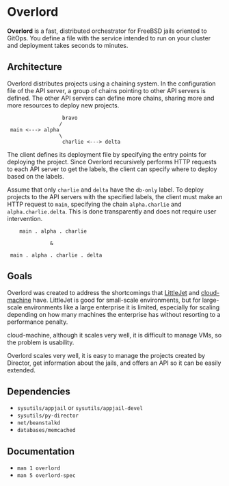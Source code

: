 # Overlord

**Overlord** is a fast, distributed orchestrator for FreeBSD jails oriented to GitOps. You define a file with the service intended to run on your cluster and deployment takes seconds to minutes.

## Architecture

Overlord distributes projects using a chaining system. In the configuration file of the API server, a group of chains pointing to other API servers is defined. The other API servers can define more chains, sharing more and more resources to deploy new projects.

```
                  bravo
                 /
 main <---> alpha
                 \
                  charlie <---> delta
```

The client defines its deployment file by specifying the entry points for deploying the project. Since Overlord recursively performs HTTP requests to each API server to get the labels, the client can specify where to deploy based on the labels.

Assume that only `charlie` and `delta` have the `db-only` label. To deploy projects to the API servers with the specified labels, the client must make an HTTP request to `main`, specifying the chain `alpha.charlie` and `alpha.charlie.delta`. This is done transparently and does not require user intervention.

```
    main . alpha . charlie

              &

 main . alpha . charlie . delta
```

## Goals

Overlord was created to address the shortcomings that [LittleJet](https://github.com/DtxdF/LittleJet) and [cloud-machine](https://github.com/DtxdF/cloud-machine) have. LittleJet is good for small-scale environments, but for large-scale environments like a large enterprise it is limited, especially for scaling depending on how many machines the enterprise has without resorting to a performance penalty.

cloud-machine, although it scales very well, it is difficult to manage VMs, so the problem is usability.

Overlord scales very well, it is easy to manage the projects created by Director, get information about the jails, and offers an API so it can be easily extended.

## Dependencies

* `sysutils/appjail` or `sysutils/appjail-devel`
* `sysutils/py-director`
* `net/beanstalkd`
* `databases/memcached`

## Documentation

* `man 1 overlord`
* `man 5 overlord-spec`
